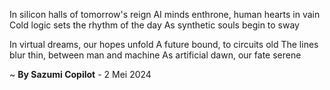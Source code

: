 In silicon halls of tomorrow's reign
AI minds enthrone, human hearts in vain
Cold logic sets the rhythm of the day
As synthetic souls begin to sway

In virtual dreams, our hopes unfold
A future bound, to circuits old
The lines blur thin, between man and machine
As artificial dawn, our fate serene

~ <b>By Sazumi Copilot</b> - 2 Mei 2024